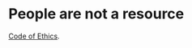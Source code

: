 # People are not a resource

[Code of Ethics](https://www.fbi.gov/history/artifacts/enron-code-of-ethics).
